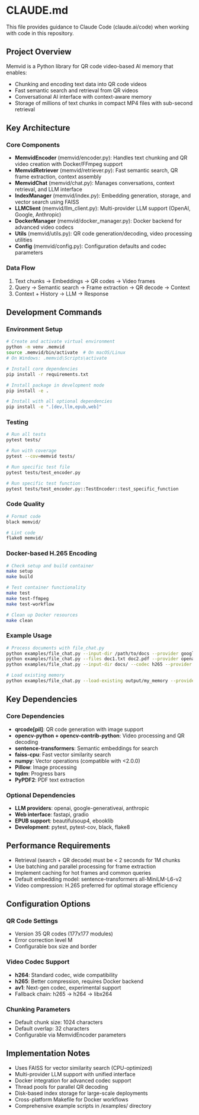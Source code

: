# CLAUDE.md

This file provides guidance to Claude Code (claude.ai/code) when working with code in this repository.

## Project Overview

Memvid is a Python library for QR code video-based AI memory that enables:
- Chunking and encoding text data into QR code videos  
- Fast semantic search and retrieval from QR videos
- Conversational AI interface with context-aware memory
- Storage of millions of text chunks in compact MP4 files with sub-second retrieval

## Key Architecture

### Core Components
- **MemvidEncoder** (memvid/encoder.py): Handles text chunking and QR video creation with Docker/FFmpeg support
- **MemvidRetriever** (memvid/retriever.py): Fast semantic search, QR frame extraction, context assembly
- **MemvidChat** (memvid/chat.py): Manages conversations, context retrieval, and LLM interface  
- **IndexManager** (memvid/index.py): Embedding generation, storage, and vector search using FAISS
- **LLMClient** (memvid/llm_client.py): Multi-provider LLM support (OpenAI, Google, Anthropic)
- **DockerManager** (memvid/docker_manager.py): Docker backend for advanced video codecs
- **Utils** (memvid/utils.py): QR code generation/decoding, video processing utilities
- **Config** (memvid/config.py): Configuration defaults and codec parameters

### Data Flow
1. Text chunks → Embeddings → QR codes → Video frames
2. Query → Semantic search → Frame extraction → QR decode → Context  
3. Context + History → LLM → Response

## Development Commands

### Environment Setup
```bash
# Create and activate virtual environment
python -m venv .memvid
source .memvid/bin/activate  # On macOS/Linux
# On Windows: .memvid\Scripts\activate

# Install core dependencies  
pip install -r requirements.txt

# Install package in development mode
pip install -e .

# Install with all optional dependencies
pip install -e ".[dev,llm,epub,web]"
```

### Testing
```bash
# Run all tests
pytest tests/

# Run with coverage
pytest --cov=memvid tests/

# Run specific test file
pytest tests/test_encoder.py

# Run specific test function
pytest tests/test_encoder.py::TestEncoder::test_specific_function
```

### Code Quality
```bash  
# Format code
black memvid/

# Lint code
flake8 memvid/
```

### Docker-based H.265 Encoding
```bash
# Check setup and build container
make setup
make build

# Test container functionality
make test
make test-ffmpeg
make test-workflow

# Clean up Docker resources
make clean
```

### Example Usage
```bash
# Process documents with file_chat.py
python examples/file_chat.py --input-dir /path/to/docs --provider google
python examples/file_chat.py --files doc1.txt doc2.pdf --provider openai
python examples/file_chat.py --input-dir docs/ --codec h265 --provider google

# Load existing memory
python examples/file_chat.py --load-existing output/my_memory --provider google
```

## Key Dependencies

### Core Dependencies
- **qrcode[pil]**: QR code generation with image support
- **opencv-python + opencv-contrib-python**: Video processing and QR decoding
- **sentence-transformers**: Semantic embeddings for search
- **faiss-cpu**: Fast vector similarity search
- **numpy**: Vector operations (compatible with <2.0.0)
- **Pillow**: Image processing
- **tqdm**: Progress bars
- **PyPDF2**: PDF text extraction

### Optional Dependencies
- **LLM providers**: openai, google-generativeai, anthropic
- **Web interface**: fastapi, gradio  
- **EPUB support**: beautifulsoup4, ebooklib
- **Development**: pytest, pytest-cov, black, flake8

## Performance Requirements
- Retrieval (search + QR decode) must be < 2 seconds for 1M chunks
- Use batching and parallel processing for frame extraction
- Implement caching for hot frames and common queries
- Default embedding model: sentence-transformers all-MiniLM-L6-v2
- Video compression: H.265 preferred for optimal storage efficiency

## Configuration Options

### QR Code Settings  
- Version 35 QR codes (177x177 modules)
- Error correction level M
- Configurable box size and border

### Video Codec Support
- **h264**: Standard codec, wide compatibility
- **h265**: Better compression, requires Docker backend  
- **av1**: Next-gen codec, experimental support
- Fallback chain: h265 → h264 → libx264

### Chunking Parameters
- Default chunk size: 1024 characters
- Default overlap: 32 characters  
- Configurable via MemvidEncoder parameters

## Implementation Notes
- Uses FAISS for vector similarity search (CPU-optimized)
- Multi-provider LLM support with unified interface
- Docker integration for advanced codec support
- Thread pools for parallel QR decoding
- Disk-based index storage for large-scale deployments
- Cross-platform Makefile for Docker workflows
- Comprehensive example scripts in /examples/ directory
